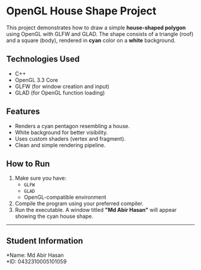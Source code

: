 # OpenGL House Shape Project

This project demonstrates how to draw a simple **house-shaped polygon** using OpenGL with GLFW and GLAD. The shape consists of a triangle (roof) and a square (body), rendered in **cyan** color on a **white** background.

## Technologies Used

- C++
- OpenGL 3.3 Core
- GLFW (for window creation and input)
- GLAD (for OpenGL function loading)

## Features

- Renders a cyan pentagon resembling a house.
- White background for better visibility.
- Uses custom shaders (vertex and fragment).
- Clean and simple rendering pipeline.

## How to Run

1. Make sure you have:
   - `GLFW`
   - `GLAD`
   - OpenGL-compatible environment
2. Compile the program using your preferred compiler.
3. Run the executable. A window titled **"Md Abir Hasan"** will appear showing the cyan house shape.

---

## Student Information

*Name: Md Abir Hasan  
*ID: 0432310005101059
